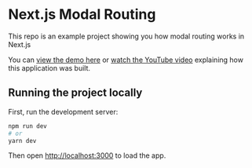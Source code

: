 # Next.js Modal Routing

This repo is an example project showing you how modal routing works in Next.js

You can [view the demo here](https://next-modal-routing-gallery.vercel.app/) or [watch the YouTube video](https://www.youtube.com/watch?v=P4W_LaotmNI) explaining how this application was built.

## Running the project locally

First, run the development server:

```bash
npm run dev
# or
yarn dev
```

Then open [http://localhost:3000](http://localhost:3000) to load the app.
